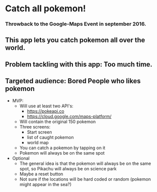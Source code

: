 # Catch all pokemon!
### Throwback to the Google-Maps Event in september 2016.
## This app lets you catch pokemon all over the world.
## Problem tackling with this app: Too much time.
## Targeted audience: Bored People who likes pokemon
* MVP:
  * Will use at least two API's:
    * https://pokeapi.co
    * https://cloud.google.com/maps-platform/
  * Will contain the original 150 pokemon
  * Three screens:
    * Start screen
    * list of caught pokemon
    * world map
  * You can catch a pokemon by tapping on it
  * Pokemon will always be on the same spot
* Optional
  * The general idea is that the pokemon will always be on the same spot, so Pikachu will always be on science park
  * Maybe a reset button
  * Not sure if the locations will be hard coded or random (pokemon might appear in the sea?)
  
